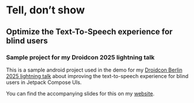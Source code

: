 # Tell, don’t show
## Optimize the Text-To-Speech experience for blind users
### Sample project for my Droidcon 2025 lightning talk

This is a sample android project used in the demo for my
[Droidcon Berlin 2025 lightning talk](https://berlin.droidcon.com/speakers/alexander-hoffmann)
about improving the text-to-speech experience for blind users in Jetpack Compose UIs.

You can find the accompanying slides for this on my [website](https://hypar.de/posts/tell-dont-show/).
